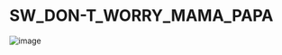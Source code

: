 # SW_DON-T_WORRY_MAMA_PAPA
![image](https://user-images.githubusercontent.com/48341382/71476290-99f49500-2827-11ea-8b4d-ac5347345461.png)
